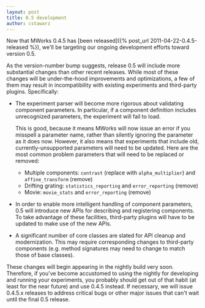 ```yaml
---
layout: post
title: 0.5 development
author: cstawarz
---
```


Now that MWorks 0.4.5 has [been released]({% post_url 2011-04-22-0.4.5-released %}), we'll be targeting our ongoing development efforts toward version 0.5.

As the version-number bump suggests, release 0.5 will include more substantial changes than other recent releases.  While most of these changes will be under-the-hood improvements and optimizations, a few of them may result in incompatibility with existing experiments and third-party plugins.  Specifically:

* The experiment parser will become more rigorous about validating component parameters.  In particular, if a component definition includes unrecognized parameters, the experiment will fail to load.

  This is good, because it means MWorks will now issue an error if you misspell a parameter name, rather than silently ignoring the parameter as it does now.  However, it also means that experiments that include old, currently-unsupported parameters will need to be updated.  Here are the most common problem parameters that will need to be replaced or removed:

  * Multiple components: `contrast` (replace with `alpha_multiplier`) and `affine_transform` (remove)
  * Drifting grating: `statistics_reporting` and `error_reporting` (remove)
  * Movie: `movie_stats` and `error_reporting` (remove)

* In order to enable more intelligent handling of component parameters, 0.5 will introduce new APIs for describing and registering components.  To take advantage of these facilities, third-party plugins will have to be updated to make use of the new APIs.

* A significant number of core classes are slated for API cleanup and modernization.  This may require corresponding changes to third-party components (e.g. method signatures may need to change to match those of base classes).

These changes will begin appearing in the nightly build very soon.  Therefore, if you've become accustomed to using the nightly for developing and running your experiments, you probably should get out of that habit (at least for the near future) and use 0.4.5 instead.  If necessary, we will issue 0.4.5.x releases to address critical bugs or other major issues that can't wait until the final 0.5 release.
